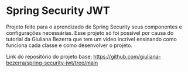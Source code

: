 # Spring Security JWT

Projeto feito para o aprendizado de Spring Security seus componentes e configurações necessárias. Esse projeto só foi possível por causa do tutorial da Giuliana Bezerra que tem um vídeo incrível ensinando como funciona cada classe e como desenvolver o projeto.

Link do repositório do projeto base: https://github.com/giuliana-bezerra/spring-security-jwt/tree/main
